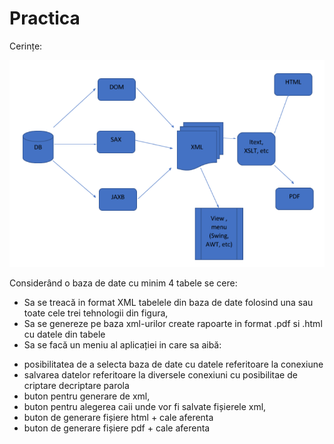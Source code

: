 # Practica

Cerințe:

![Enunt](https://github.com/vioan12/Practica/blob/master/Screenshot_37.png)

Considerând o baza de date cu minim 4 tabele se cere:
- Sa se treacă in format XML tabelele din baza de date folosind una sau toate cele trei tehnologii din figura,
- Sa se genereze pe baza xml-urilor create rapoarte in format .pdf si .html cu datele din tabele
- Sa se facă un meniu al aplicației in care sa aibă:
 * posibilitatea de a selecta baza de date cu datele referitoare la conexiune
 * salvarea datelor referitoare la diversele conexiuni cu posibilitae de criptare decriptare parola
 * buton pentru generare de xml, 
 * buton pentru alegerea caii unde vor fi salvate fișierele xml, 
 * buton de generare fișiere html + cale aferenta
 * buton de generare fișiere pdf + cale aferenta

